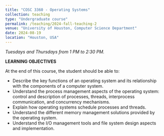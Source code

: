 ```yaml
---
title: "COSC 3360 - Operating Systems"
collection: teaching
type: "Undergraduate course"
permalink: /teaching/2024-fall-teaching-2
venue: "University of Houston, Computer Science Department"
date: 2024-08-19
location: "Houston, USA"
---
```

*Tuesdays and Thursdays from 1 PM to 2:30 PM.*

**LEARNING OBJECTIVES**

At the end of this course, the student should be able to:

- Describe the key functions of an operating system and its relationship with the components of a computer system. 
-	Understand the process management aspects of the operating system:  control and description of processes, threads, interprocess communication, and concurrency mechanisms. 
-	Explain how operating systems schedule processes and threads. 
-	Understand the different memory management solutions provided by the operating system. 
-	Understand the I/O management tools and file system design aspects and implementation.
